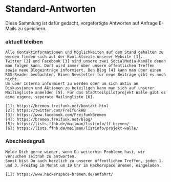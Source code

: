 # Standard-Antworten
Diese Sammlung ist dafür gedacht, vorgefertigte Antworten auf Anfrage E-Mails zu speichern.

### aktuell bleiben
    Alle Kontaktinformationen und Möglichkeiten auf dem Stand gehalten zu werden finden sich auf der Kontaktseite unserer Website [1].  
    Twitter [2] und Facebook [3] sind unsere zwei SocialMedia-Kanäle denen man folgen kann. Dort wird immer über unsere öffentlichen Treffen sowie neue Blogeinträge informiert. Den Blog [4] kann man über einen RSS-Reader beobachten. Einen Newsletter für neue Beiträge gibt es noch nicht.  
    Um über Interna informiert zu werden oder um sich aktiv an Diskussionen und Aktionen zu beteiligen kann man sich auf unserer Mailingliste anmelden [5]. Für das Stadtteilpilotprojekt Walle gibt es eine eigene, seperate Mailingliste [6].
    
    [1]: https://bremen.freifunk.net/kontakt.html
    [2]: https://twitter.com/FreifunkHB
    [3]: https://www.facebook.com/FreifunkBremen
    [4]: https://bremen.freifunk.net/blog/
    [5]: https://lists.ffhb.de/mailman/listinfo/ff-bremen/
    [6]: https://lists.ffhb.de/mailman/listinfo/projekt-walle/

### Abschiedsgruß
    Melde Dich gerne wieder, wenn Du weiterhin Probleme hast, wir versuchen zeitnah zu antworten.  
    Sonst bist Du auch herzlich zu unseren öffentlichen Treffen, jeden 1. und 3. Freitag im Monat um 19 Uhr im Hackerspace Bremen, eingeladen.

    [1]: https://www.hackerspace-bremen.de/anfahrt/